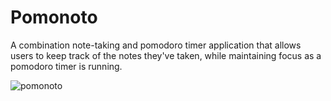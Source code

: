 # Pomonoto
A combination note-taking and pomodoro timer application that allows users to keep track of the notes they've taken, while maintaining focus as a pomodoro timer is running.


![pomonoto](https://github.com/greenteaisgreat/Pomonoto/assets/49956464/a92784f9-21ad-47b5-832b-22f178151cce)
